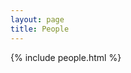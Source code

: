 ```yaml
---
layout: page
title: People
---
```


{% include people.html %}
<!-- <h2>Current Members</h2>
<ul>
  {% for person in site.data.people %}
    <h3>{{ person.name }}</h3>
    <li>{{ person.position }}</li>
    {% if person.webpage != null %}
      <li><a href="{{ person.webpage }}" >Personal Webpage</a></li>
    {% endif %}
  {% endfor %}
</ul>
<h2>Alumni</h2>
<ul>
  {% for person in site.data.alumni %}
    <h3>{{ person.name }}</h3>
    <li>{{ person.degree }} ({{ person.year }}), <em>{{ person.thesis }}</em></li>
    <li>{{ person.position }}</li>
    <li>{{ person.institution }}, {{ person.location }}</li>
  {% endfor %}
</ul> -->
